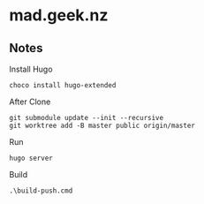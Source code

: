 # mad.geek.nz

## Notes

Install Hugo
```
choco install hugo-extended
```

After Clone
```
git submodule update --init --recursive
git worktree add -B master public origin/master
```

Run
```
hugo server
```

Build
```
.\build-push.cmd
```
